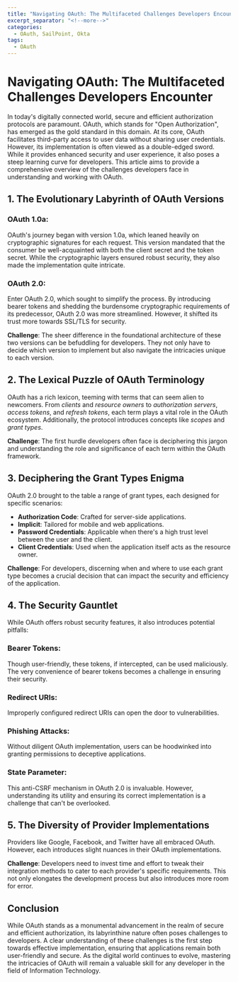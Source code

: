 ```yaml
---
title: "Navigating OAuth: The Multifaceted Challenges Developers Encounter"
excerpt_separator: "<!--more-->"
categories:
  - OAuth, SailPoint, Okta
tags:
  - OAuth
---
```


# Navigating OAuth: The Multifaceted Challenges Developers Encounter

In today's digitally connected world, secure and efficient authorization protocols are paramount. OAuth, which stands for "Open Authorization", has emerged as the gold standard in this domain. At its core, OAuth facilitates third-party access to user data without sharing user credentials. However, its implementation is often viewed as a double-edged sword. While it provides enhanced security and user experience, it also poses a steep learning curve for developers. This article aims to provide a comprehensive overview of the challenges developers face in understanding and working with OAuth.

## 1. **The Evolutionary Labyrinth of OAuth Versions**

### OAuth 1.0a:
OAuth's journey began with version 1.0a, which leaned heavily on cryptographic signatures for each request. This version mandated that the consumer be well-acquainted with both the client secret and the token secret. While the cryptographic layers ensured robust security, they also made the implementation quite intricate.

### OAuth 2.0:
Enter OAuth 2.0, which sought to simplify the process. By introducing bearer tokens and shedding the burdensome cryptographic requirements of its predecessor, OAuth 2.0 was more streamlined. However, it shifted its trust more towards SSL/TLS for security.

**Challenge**: The sheer difference in the foundational architecture of these two versions can be befuddling for developers. They not only have to decide which version to implement but also navigate the intricacies unique to each version.

## 2. **The Lexical Puzzle of OAuth Terminology**

OAuth has a rich lexicon, teeming with terms that can seem alien to newcomers. From *clients* and *resource owners* to *authorization servers*, *access tokens*, and *refresh tokens*, each term plays a vital role in the OAuth ecosystem. Additionally, the protocol introduces concepts like *scopes* and *grant types*.

**Challenge**: The first hurdle developers often face is deciphering this jargon and understanding the role and significance of each term within the OAuth framework.

## 3. **Deciphering the Grant Types Enigma**

OAuth 2.0 brought to the table a range of grant types, each designed for specific scenarios:

- **Authorization Code**: Crafted for server-side applications.
- **Implicit**: Tailored for mobile and web applications.
- **Password Credentials**: Applicable when there's a high trust level between the user and the client.
- **Client Credentials**: Used when the application itself acts as the resource owner.

**Challenge**: For developers, discerning when and where to use each grant type becomes a crucial decision that can impact the security and efficiency of the application.

## 4. **The Security Gauntlet**

While OAuth offers robust security features, it also introduces potential pitfalls:

### Bearer Tokens:
Though user-friendly, these tokens, if intercepted, can be used maliciously. The very convenience of bearer tokens becomes a challenge in ensuring their security.

### Redirect URIs:
Improperly configured redirect URIs can open the door to vulnerabilities. 

### Phishing Attacks:
Without diligent OAuth implementation, users can be hoodwinked into granting permissions to deceptive applications.

### State Parameter:
This anti-CSRF mechanism in OAuth 2.0 is invaluable. However, understanding its utility and ensuring its correct implementation is a challenge that can't be overlooked.

## 5. **The Diversity of Provider Implementations**

Providers like Google, Facebook, and Twitter have all embraced OAuth. However, each introduces slight nuances in their OAuth implementations.

**Challenge**: Developers need to invest time and effort to tweak their integration methods to cater to each provider's specific requirements. This not only elongates the development process but also introduces more room for error.

## Conclusion

While OAuth stands as a monumental advancement in the realm of secure and efficient authorization, its labyrinthine nature often poses challenges to developers. A clear understanding of these challenges is the first step towards effective implementation, ensuring that applications remain both user-friendly and secure. As the digital world continues to evolve, mastering the intricacies of OAuth will remain a valuable skill for any developer in the field of Information Technology.
